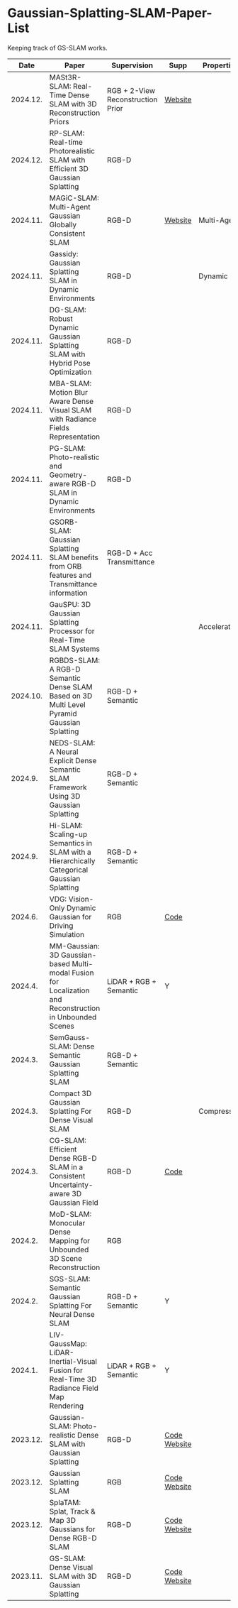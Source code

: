 # Gaussian-Splatting-SLAM-Paper-List
Keeping track of GS-SLAM works.

| Date    | Paper    | Supervision    | Supp | Properties |
|-------------|-------------|-------------|-------------|-------------|
| 2024.12.| MASt3R-SLAM: Real-Time Dense SLAM with 3D Reconstruction Priors | RGB + 2-View Reconstruction Prior | [Website]([https://vladimiryugay.github.io/magic_slam/](https://edexheim.github.io/mast3r-slam/)) | |
| 2024.12.| RP-SLAM: Real-time Photorealistic SLAM with Efficient 3D Gaussian Splatting | RGB-D | | |
| 2024.11.| MAGiC-SLAM: Multi-Agent Gaussian Globally Consistent SLAM | RGB-D | [Website](https://vladimiryugay.github.io/magic_slam/) | Multi-Agent |
| 2024.11.| Gassidy: Gaussian Splatting SLAM in Dynamic Environments | RGB-D | | Dynamic |
| 2024.11.| DG-SLAM: Robust Dynamic Gaussian Splatting SLAM with Hybrid Pose Optimization | RGB-D | | |
| 2024.11.| MBA-SLAM: Motion Blur Aware Dense Visual SLAM with Radiance Fields Representation | RGB-D | | |
| 2024.11.| PG-SLAM: Photo-realistic and Geometry-aware RGB-D SLAM in Dynamic Environments | RGB-D | | |
| 2024.11.| GSORB-SLAM: Gaussian Splatting SLAM benefits from ORB features and Transmittance information | RGB-D + Acc Transmittance | | |
| 2024.11.| GauSPU: 3D Gaussian Splatting Processor for Real-Time SLAM Systems | | | Acceleration |
| 2024.10.| RGBDS-SLAM: A RGB-D Semantic Dense SLAM Based on 3D Multi Level Pyramid Gaussian Splatting | RGB-D + Semantic | | |
| 2024.9. | NEDS-SLAM: A Neural Explicit Dense Semantic SLAM Framework Using 3D Gaussian Splatting | RGB-D + Semantic | | |
| 2024.9. | Hi-SLAM: Scaling-up Semantics in SLAM with a Hierarchically Categorical Gaussian Splatting | RGB-D + Semantic | |
| 2024.6. | VDG: Vision-Only Dynamic Gaussian for Driving Simulation | RGB | [Code](https://github.com/spla-tam/SplaTAM) | |
| 2024.4. | MM-Gaussian: 3D Gaussian-based Multi-modal Fusion for Localization and Reconstruction in Unbounded Scenes | LiDAR + RGB + Semantic | Y |
| 2024.3. | SemGauss-SLAM: Dense Semantic Gaussian Splatting SLAM | RGB-D + Semantic | |
| 2024.3. | Compact 3D Gaussian Splatting For Dense Visual SLAM | RGB-D | | Compression |
| 2024.3. | CG-SLAM: Efficient Dense RGB-D SLAM in a Consistent Uncertainty-aware 3D Gaussian Field | RGB-D | [Code](https://github.com/hjr37/CG-SLAM) |
| 2024.2. | MoD-SLAM: Monocular Dense Mapping for Unbounded 3D Scene Reconstruction | RGB | |
| 2024.2. | SGS-SLAM: Semantic Gaussian Splatting For Neural Dense SLAM | RGB-D + Semantic | Y |
| 2024.1. | LIV-GaussMap: LiDAR-Inertial-Visual Fusion for Real-Time 3D Radiance Field Map Rendering | LiDAR + RGB + Semantic | Y |
| 2023.12.| Gaussian-SLAM: Photo-realistic Dense SLAM with Gaussian Splatting | RGB-D | [Code](https://github.com/VladimirYugay/Gaussian-SLAM) [Website](https://vladimiryugay.github.io/gaussian_slam/) |
| 2023.12.| Gaussian Splatting SLAM | RGB | [Code](https://github.com/muskie82/MonoGS) [Website](https://rmurai.co.uk/projects/GaussianSplattingSLAM/) |
| 2023.12.| SplaTAM: Splat, Track & Map 3D Gaussians for Dense RGB-D SLAM | RGB-D | [Code](https://github.com/spla-tam/SplaTAM) [Website](https://spla-tam.github.io/) |
| 2023.11.| GS-SLAM: Dense Visual SLAM with 3D Gaussian Splatting | RGB-D | [Code](https://github.com/yanchi-3dv/diff-gaussian-rasterization-for-gsslam) [Website](https://gs-slam.github.io/) |






